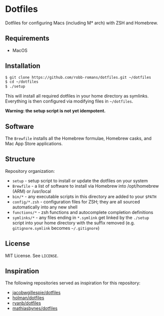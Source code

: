 # Dotfiles

Dotfiles for configuring Macs (including M* arch) with ZSH and Homebrew.

## Requirements

- MacOS

## Installation

```bash
$ git clone https://github.com/robb-romans/dotfiles.git ~/dotfiles
$ cd ~/dotfiles
$ ./setup
```

This will install all required dotfiles in your home directory as symlinks. Everything is then
configured via modifying files in `~/dotfiles`.

**Warning: the setup script is not yet idempotent.**

## Software

The `Brewfile` installs all the Homebrew formulae, Homebrew casks, and Mac App Store applications.

## Structure

Repository organization:

- `setup` - setup script to install or update the dotfiles on your system
- `Brewfile` - a list of software to install via Homebrew into /opt/homebrew (ARM) or /usr/local
- `bin/*` - any executable scripts in this directory are added to your `$PATH`
- `config/*.zsh` - configuration files for ZSH; they are all sourced automatically into any new shell
- `functions/*` - zsh functions and autocomplete completion definitions
- `symlinks/*` - any files ending in `*.symlink` get linked by the `./setup` script into your home
  directory with the suffix removed (e.g. `gitignore.symlink` becomes `~/.gitignore`)

## License

MIT License. See `LICENSE`.

## Inspiration

The following repositories served as inspiration for this repository:

- [jacobwgillespie/dotfiles](https://github.com/jacobwgillespie/dotfiles)
- [holman/dotfiles](https://github.com/holman/dotfiles)
- [ryanb/dotfiles](https://github.com/ryanb/dotfiles)
- [mathiasbynes/dotfiles](https://github.com/mathiasbynens/dotfiles)
